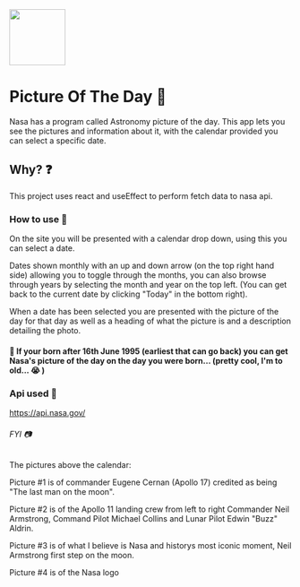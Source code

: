 <img style= "text-align: center" src = "https://yt3.ggpht.com/ytc/AAUvwnhTEa6kEyqgSvL3wMaMbUDZtyHvhXehJppDCeOGUCI=s900-c-k-c0x00ffffff-no-rj" width="100px" height="100px" >

# Picture Of The Day :milky_way:

Nasa has a program called Astronomy picture of the day. This app lets you see the pictures and information about it, with the calendar provided you can select a specific date.

## Why? :question:

This project uses react and useEffect to perform fetch data to nasa api.

### How to use :telescope:

On the site you will be presented with a calendar drop down, using this you can select a date.

Dates shown monthly with an up and down arrow (on the top right hand side) allowing you to toggle through the months, you can also browse through years by selecting the month and year on the top left. (You can get back to the current date by clicking "Today" in the bottom right).

When a date has been selected you are presented with the picture of the day for that day as well as a heading of what the picture is and a description detailing the photo.

#### :calendar: If your born after 16th June 1995 (earliest that can go back) you can get Nasa's picture of the day on the day you were born... (pretty cool, I'm to old... :sob: )

### Api used :rocket:

https://api.nasa.gov/

###### FYI :camera:

The pictures above the calendar:

Picture #1 is of commander Eugene Cernan (Apollo 17) credited as being "The last man on the moon".

Picture #2 is of the Apollo 11 landing crew from left to right Commander Neil Armstrong, Command Pilot Michael Collins and Lunar Pilot Edwin "Buzz" Aldrin.

Picture #3 is of what I believe is Nasa and historys most iconic moment, Neil Armstrong first step on the moon.

Picture #4 is of the Nasa logo
